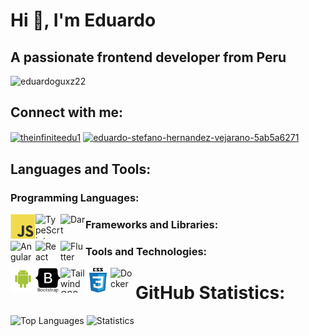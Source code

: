 # Hi 👋, I'm Eduardo
## A passionate frontend developer from Peru

<p align="left"> <img src="https://komarev.com/ghpvc/?username=eduardoguxz22&label=Profile%20views&color=0e75b6&style=flat" alt="eduardoguxz22" /> </p>

## Connect with me:
<p align="left">
  <a href="https://twitter.com/theinfiniteedu1" target="blank"><img align="center" src="https://raw.githubusercontent.com/rahuldkjain/github-profile-readme-generator/master/src/images/icons/Social/twitter.svg" alt="theinfiniteedu1" height="30" width="40" /></a>
  <a href="https://linkedin.com/in/eduardo-stefano-hernandez-vejarano-5ab5a6271" target="blank"><img align="center" src="https://raw.githubusercontent.com/rahuldkjain/github-profile-readme-generator/master/src/images/icons/Social/linked-in-alt.svg" alt="eduardo-stefano-hernandez-vejarano-5ab5a6271" height="30" width="40" /></a>
</p>

## Languages and Tools:

### Programming Languages:
<img align="left" src="https://raw.githubusercontent.com/devicons/devicon/master/icons/javascript/javascript-original.svg" alt="JavaScript" width="40" height="40"/> 
<img align="left" src="https://www.vectorlogo.zone/logos/typescriptlang/typescriptlang-icon.svg" alt="TypeScript" width="40" height="40"/>
<img align="left" src="https://dart.dev/assets/shared/dart/icon/64.png" alt="Dart" width="40" height="40"/>

### Frameworks and Libraries:
<img align="left" src="https://angular.io/assets/images/logos/angular/angular.svg" alt="Angular" width="40" height="40"/>
<img align="left" src="https://reactjs.org/logo-og.png" alt="React" width="40" height="40"/>
<img align="left" src="https://flutter.dev/images/favicon.png" alt="Flutter" width="40" height="40"/>

### Tools and Technologies:
<img align="left" src="https://raw.githubusercontent.com/devicons/devicon/master/icons/android/android-original-wordmark.svg" alt="Android" width="40" height="40"/> 
<img align="left" src="https://raw.githubusercontent.com/devicons/devicon/master/icons/bootstrap/bootstrap-plain-wordmark.svg" alt="Bootstrap" width="40" height="40"/>
<img align="left" src="https://www.vectorlogo.zone/logos/tailwindcss/tailwindcss-icon.svg" alt="Tailwind CSS" width="40" height="40"/>
<img align="left" src="https://raw.githubusercontent.com/devicons/devicon/master/icons/css3/css3-original-wordmark.svg" alt="CSS3" width="40" height="40"/>
<img align="left" src="https://www.vectorlogo.zone/logos/docker/docker-icon.svg" alt="Docker" width="40" height="40"/>


# GitHub Statistics:

![Top Languages](https://github-readme-stats.vercel.app/api/top-langs?username=eduardoguxz22&show_icons=true&locale=en&layout=compact)
![Statistics](https://github-readme-stats.vercel.app/api?username=eduardoguxz22&show_icons=true&locale=en)
